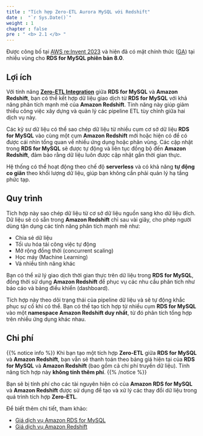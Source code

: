 ```yaml
---
title : "Tích hợp Zero-ETL Aurora MySQL với Redshift"
date :  "`r Sys.Date()`" 
weight : 1 
chapter : false
pre : " <b> 2.1 </b> "
---
```


Được công bố tại [AWS re:Invent 2023](https://youtu.be/PMfn9_nTDbM?t=7418) và hiện đã có mặt chính thức ([GA](https://aws.amazon.com/about-aws/whats-new/2024/09/amazon-rds-mysql-zero-etl-integration-redshift-generally-available/)) tại nhiều vùng cho **RDS for MySQL phiên bản 8.0**.

## Lợi ích

Với tính năng **[Zero-ETL Integration](1-Zero-ETL/)** giữa **RDS for MySQL** và **Amazon Redshift**, bạn có thể kết hợp dữ liệu giao dịch từ **RDS for MySQL** với khả năng phân tích mạnh mẽ của **Amazon Redshift**. Tính năng này giúp giảm thiểu công việc xây dựng và quản lý các pipeline ETL tùy chỉnh giữa hai dịch vụ này.

Các kỹ sư dữ liệu có thể sao chép dữ liệu từ nhiều cụm cơ sở dữ liệu **RDS for MySQL** vào cùng một cụm **Amazon Redshift** mới hoặc hiện có để có được cái nhìn tổng quan về nhiều ứng dụng hoặc phân vùng. Các cập nhật trong **RDS for MySQL** sẽ được tự động và liên tục đồng bộ đến **Amazon Redshift**, đảm bảo rằng dữ liệu luôn được cập nhật gần thời gian thực.

Hệ thống có thể hoạt động theo chế độ **serverless** và có khả năng **tự động co giãn** theo khối lượng dữ liệu, giúp bạn không cần phải quản lý hạ tầng phức tạp.

## Quy trình

Tích hợp này sao chép dữ liệu từ cơ sở dữ liệu nguồn sang kho dữ liệu đích. Dữ liệu sẽ có sẵn trong **Amazon Redshift** chỉ sau vài giây, cho phép người dùng tận dụng các tính năng phân tích mạnh mẽ như:

- Chia sẻ dữ liệu
- Tối ưu hóa tải công việc tự động
- Mở rộng đồng thời (concurrent scaling)
- Học máy (Machine Learning)
- Và nhiều tính năng khác

Bạn có thể xử lý giao dịch thời gian thực trên dữ liệu trong **RDS for MySQL**, đồng thời sử dụng **Amazon Redshift** để phục vụ các nhu cầu phân tích như báo cáo và bảng điều khiển (dashboard).

Tích hợp này theo dõi trạng thái của pipeline dữ liệu và sẽ tự động khắc phục sự cố khi có thể. Bạn có thể tạo tích hợp từ nhiều cụm **RDS for MySQL** vào một **namespace Amazon Redshift duy nhất**, từ đó phân tích tổng hợp trên nhiều ứng dụng khác nhau.

## Chi phí

{{% notice info %}}
Khi bạn tạo một tích hợp **Zero-ETL** giữa **RDS for MySQL** và **Amazon Redshift**, bạn vẫn sẽ thanh toán theo bảng giá hiện tại của **RDS for MySQL** và **Amazon Redshift** (bao gồm cả chi phí truyền dữ liệu). Tính năng tích hợp này **không tính thêm phí**.
{{% /notice %}}

Bạn sẽ bị tính phí cho các tài nguyên hiện có của **Amazon RDS for MySQL** và **Amazon Redshift** được sử dụng để tạo và xử lý các thay đổi dữ liệu trong quá trình tích hợp **Zero-ETL**.

Để biết thêm chi tiết, tham khảo:

- [Giá dịch vụ Amazon RDS for MySQL](https://aws.amazon.com/rds/mysql/pricing/)
- [Giá dịch vụ Amazon Redshift](https://aws.amazon.com/redshift/pricing/)
